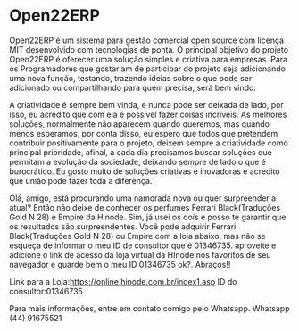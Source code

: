 # Open22ERP

Open22ERP é um sistema para gestão comercial open source com licença MIT desenvolvido com tecnologias de ponta. O principal objetivo do projeto Open22ERP é oferecer uma solução simples e criativa para empresas. Para os Programadores que gostariam de participar do projeto seja adicionando uma nova função, testando, trazendo ideias sobre o que pode ser adicionado ou compartilhando para quem precisa, será bem vindo.  

A criatividade é sempre bem vinda, e nunca pode ser deixada de lado, por isso, eu acredito que com ela é possível fazer coisas incríveis. As melhores soluções, normalmente não aparecem quando queremos, mas quando menos esperamos, por conta disso, eu espero que todos que pretendem contribuir positivamente para o projeto, deixem sempre a criatividade como principal prioridade, afinal, a cada dia precisamos buscar soluções que permitam a evolução da sociedade, deixando sempre de lado o que é burocrático. Eu gosto muito de soluções criativas e inovadoras e acredito que união pode fazer toda a diferença.

Olá, amigo, está procurando uma namorada nova ou quer surpreender a atual? Então não deixe de conhecer os perfumes Ferrari Black(Traduções Gold N 28) e Empire da Hinode. Sim, já usei os dois e posso te garantir que os resultados são surpreendentes. Você pode adquirir Ferrari Black(Traduções Gold N 28) ou Empire com a loja abaixo, mas não se esqueça de informar o meu ID de consultor que é 01346735. aproveite e adicione o link de acesso da loja virtual da HInode nos favoritos de seu navegador e guarde bem o meu ID 01346735 ok?. Abraços!!

Link para a Loja:https://online.hinode.com.br/index1.asp
ID do consultor:01346735

Para mais informações, entre em contato comigo pelo Whatsapp.
Whatsapp (44) 91675521
